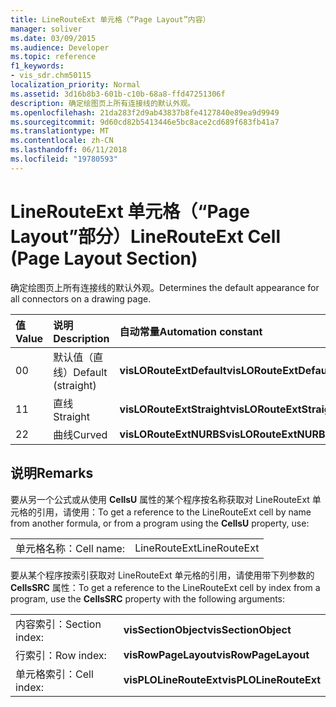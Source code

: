 ```yaml
---
title: LineRouteExt 单元格（“Page Layout”内容）
manager: soliver
ms.date: 03/09/2015
ms.audience: Developer
ms.topic: reference
f1_keywords:
- vis_sdr.chm50115
localization_priority: Normal
ms.assetid: 3d16b8b3-601b-c10b-68a8-ffd47251306f
description: 确定绘图页上所有连接线的默认外观。
ms.openlocfilehash: 21da283f2d9ab43837b8fe4127840e89ea9d9949
ms.sourcegitcommit: 9d60cd82b5413446e5bc8ace2cd689f683fb41a7
ms.translationtype: MT
ms.contentlocale: zh-CN
ms.lasthandoff: 06/11/2018
ms.locfileid: "19780593"
---
```

# <a name="linerouteext-cell-page-layout-section"></a><span data-ttu-id="34a99-103">LineRouteExt 单元格（“Page Layout”部分）</span><span class="sxs-lookup"><span data-stu-id="34a99-103">LineRouteExt Cell (Page Layout Section)</span></span>

<span data-ttu-id="34a99-104">确定绘图页上所有连接线的默认外观。</span><span class="sxs-lookup"><span data-stu-id="34a99-104">Determines the default appearance for all connectors on a drawing page.</span></span>
  
|<span data-ttu-id="34a99-105">**值**</span><span class="sxs-lookup"><span data-stu-id="34a99-105">**Value**</span></span>|<span data-ttu-id="34a99-106">**说明**</span><span class="sxs-lookup"><span data-stu-id="34a99-106">**Description**</span></span>|<span data-ttu-id="34a99-107">**自动常量**</span><span class="sxs-lookup"><span data-stu-id="34a99-107">**Automation constant**</span></span>|
|:-----|:-----|:-----|
| <span data-ttu-id="34a99-108">0</span><span class="sxs-lookup"><span data-stu-id="34a99-108">0</span></span>  <br/> | <span data-ttu-id="34a99-109">默认值（直线）</span><span class="sxs-lookup"><span data-stu-id="34a99-109">Default (straight)</span></span>  <br/> |<span data-ttu-id="34a99-110">**visLORouteExtDefault**</span><span class="sxs-lookup"><span data-stu-id="34a99-110">**visLORouteExtDefault**</span></span> <br/> |
| <span data-ttu-id="34a99-111">1</span><span class="sxs-lookup"><span data-stu-id="34a99-111">1</span></span>  <br/> | <span data-ttu-id="34a99-112">直线</span><span class="sxs-lookup"><span data-stu-id="34a99-112">Straight</span></span>  <br/> |<span data-ttu-id="34a99-113">**visLORouteExtStraight**</span><span class="sxs-lookup"><span data-stu-id="34a99-113">**visLORouteExtStraight**</span></span> <br/> |
| <span data-ttu-id="34a99-114">2</span><span class="sxs-lookup"><span data-stu-id="34a99-114">2</span></span>  <br/> | <span data-ttu-id="34a99-115">曲线</span><span class="sxs-lookup"><span data-stu-id="34a99-115">Curved</span></span>  <br/> |<span data-ttu-id="34a99-116">**visLORouteExtNURBS**</span><span class="sxs-lookup"><span data-stu-id="34a99-116">**visLORouteExtNURBS**</span></span> <br/> |
   
## <a name="remarks"></a><span data-ttu-id="34a99-117">说明</span><span class="sxs-lookup"><span data-stu-id="34a99-117">Remarks</span></span>

<span data-ttu-id="34a99-118">要从另一个公式或从使用 **CellsU** 属性的某个程序按名称获取对 LineRouteExt 单元格的引用，请使用：</span><span class="sxs-lookup"><span data-stu-id="34a99-118">To get a reference to the LineRouteExt cell by name from another formula, or from a program using the **CellsU** property, use:</span></span> 
  
|||
|:-----|:-----|
| <span data-ttu-id="34a99-119">单元格名称：</span><span class="sxs-lookup"><span data-stu-id="34a99-119">Cell name:</span></span>  <br/> | <span data-ttu-id="34a99-120">LineRouteExt</span><span class="sxs-lookup"><span data-stu-id="34a99-120">LineRouteExt</span></span>  <br/> |
   
<span data-ttu-id="34a99-121">要从某个程序按索引获取对 LineRouteExt 单元格的引用，请使用带下列参数的  **CellsSRC**  属性：</span><span class="sxs-lookup"><span data-stu-id="34a99-121">To get a reference to the LineRouteExt cell by index from a program, use the **CellsSRC** property with the following arguments:</span></span> 
  
|||
|:-----|:-----|
| <span data-ttu-id="34a99-122">内容索引：</span><span class="sxs-lookup"><span data-stu-id="34a99-122">Section index:</span></span>  <br/> |<span data-ttu-id="34a99-123">**visSectionObject**</span><span class="sxs-lookup"><span data-stu-id="34a99-123">**visSectionObject**</span></span> <br/> |
| <span data-ttu-id="34a99-124">行索引：</span><span class="sxs-lookup"><span data-stu-id="34a99-124">Row index:</span></span>  <br/> |<span data-ttu-id="34a99-125">**visRowPageLayout**</span><span class="sxs-lookup"><span data-stu-id="34a99-125">**visRowPageLayout**</span></span> <br/> |
| <span data-ttu-id="34a99-126">单元格索引：</span><span class="sxs-lookup"><span data-stu-id="34a99-126">Cell index:</span></span>  <br/> |<span data-ttu-id="34a99-127">**visPLOLineRouteExt**</span><span class="sxs-lookup"><span data-stu-id="34a99-127">**visPLOLineRouteExt**</span></span> <br/> |
   

